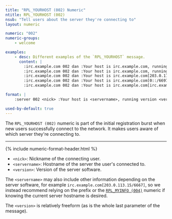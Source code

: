 ```yaml
---
title: "RPL_YOURHOST (002) Numeric"
ntitle: RPL_YOURHOST (002)
nsub: "Tell users about the server they're connecting to"
layout: numeric

numeric: "002"
numeric-groups:
    - welcome

examples:
    - desc: Different examples of the `RPL_YOURHOST` message.
      content: |
        :irc.example.com 002 dan :Your host is irc.example.com, running version ircd
        :irc.example.com 002 dan :Your host is irc.example.com, running version poutine-3.4.5.2
        :irc.example.com 002 dan :Your host is irc.example.com[203.0.113.15/6667], running version Ret-2-final
        :irc.example.com 002 dan :Your host is irc.example.com[0::/6697], running version poutine-twi-4.3.1
        :irc.example.com 002 dan :Your host is irc.example.com[irc.example.com/6697], running version poutine-twi-4.3.1

format: |
    :server 002 <nick> :Your host is <servername>, running version <version>

used-by-default: true
---
```

The `RPL_YOURHOST (002)` numeric is part of the initial registration burst when new users successfully connect to the network. It makes users aware of which server they're connecting to.

-----

{% include numeric-format-header.html %}

- `<nick>`: Nickname of the connecting user.
- `<servername>`: Hostname of the server the user's connected to.
- `<version>`: Version of the server software.

The `<servername>` may also include other information depending on the server software, for example `irc.example.com[203.0.113.15/6667]`, so we instead recommend relying on the prefix or the [`RPL_MYINFO (004)`](004.html) numeric if knowing the current server hostname is desired.

The `<version>` is relatively freeform (as is the whole last parameter of the message).
